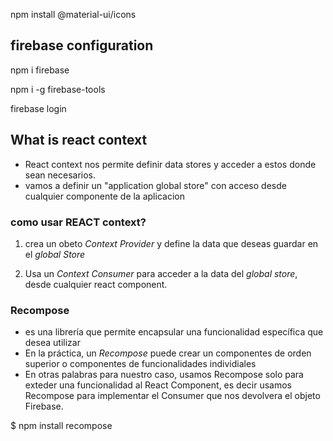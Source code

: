 npm install @material-ui/icons

## firebase configuration

npm i firebase

npm i -g firebase-tools

firebase login

## What is react context 

* React context nos permite definir data stores y acceder a estos donde sean necesarios.
* vamos a definir un "application global store" con acceso desde cualquier componente de la aplicacion

### como usar REACT context?
1. crea un obeto *Context Provider* y define la data que deseas guardar en el *global Store*

2. Usa un *Context Consumer* para acceder a la data del *global store*, desde cualquier react component. 

### Recompose
* es una librería que permite encapsular una funcionalidad específica que desea utilizar
* En la práctica, un *Recompose* puede crear un componentes de orden superior o componentes de funcionalidades individiales
* En otras palabras para nuestro caso, usamos Recompose solo para exteder una funcionalidad al React Component, es decir usamos Recompose para implementar el Consumer que nos devolvera el objeto Firebase.

$ npm install recompose